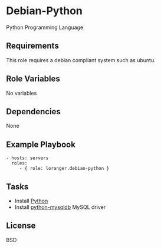 Debian-Python
=============

Python Programming Language

Requirements
------------

This role requires a debian compliant system such as ubuntu.

Role Variables
--------------

No variables

Dependencies
------------

None

Example Playbook
----------------

    - hosts: servers
      roles:
         - { role: loranger.debian-python }

Tasks
-----

  - Install [Python](http://www.python.org/)
  - Install [python-mysqldb](http://mysql-python.sourceforge.net/) MySQL driver
  

License
-------

BSD